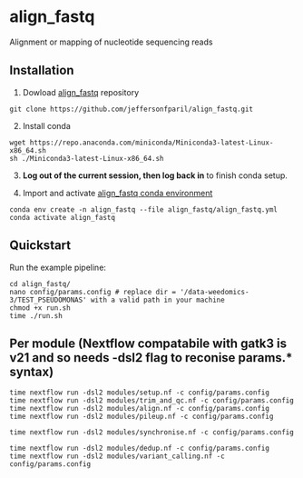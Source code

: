 # align_fastq
Alignment or mapping of nucleotide sequencing reads

## Installation

1. Dowload [align_fastq](https://github.com/jeffersonfparil/align_fastq.git) repository
```shell
git clone https://github.com/jeffersonfparil/align_fastq.git
```

2. Install conda
```shell
wget https://repo.anaconda.com/miniconda/Miniconda3-latest-Linux-x86_64.sh
sh ./Miniconda3-latest-Linux-x86_64.sh
```

3. **Log out of the current session, then log back in** to finish conda setup.

4. Import and activate [align_fastq conda environment](align_fastq.yml)
```shell
conda env create -n align_fastq --file align_fastq/align_fastq.yml
conda activate align_fastq
```

## Quickstart

Run the example pipeline:
```shell
cd align_fastq/
nano config/params.config # replace dir = '/data-weedomics-3/TEST_PSEUDOMONAS' with a valid path in your machine
chmod +x run.sh
time ./run.sh
```

## Per module (Nextflow compatabile with gatk3 is v21 and so needs -dsl2 flag to reconise params.* syntax)

```shell
time nextflow run -dsl2 modules/setup.nf -c config/params.config
time nextflow run -dsl2 modules/trim_and_qc.nf -c config/params.config
time nextflow run -dsl2 modules/align.nf -c config/params.config
time nextflow run -dsl2 modules/pileup.nf -c config/params.config

time nextflow run -dsl2 modules/synchronise.nf -c config/params.config

time nextflow run -dsl2 modules/dedup.nf -c config/params.config
time nextflow run -dsl2 modules/variant_calling.nf -c config/params.config



```